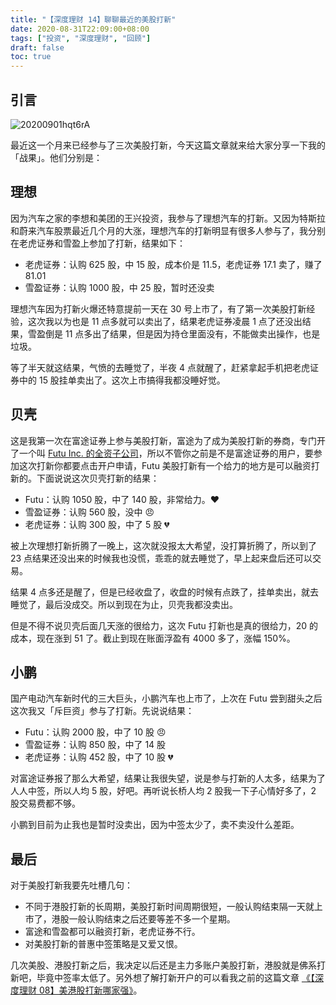 ```yaml
---
title: "【深度理财 14】聊聊最近的美股打新"
date: 2020-08-31T22:09:00+08:00
tags: ["投资", "深度理财", "回顾"]
draft: false
toc: true
---
```


## 引言

![20200901hqt6rA](https://blog-1251237404.cos.ap-guangzhou.myqcloud.com/20200901hqt6rA.jpg)

最近这一个月来已经参与了三次美股打新，今天这篇文章就来给大家分享一下我的「战果」。他们分别是：

## 理想

因为汽车之家的李想和美团的王兴投资，我参与了理想汽车的打新。又因为特斯拉和蔚来汽车股票最近几个月的大涨，理想汽车的打新明显有很多人参与了，我分别在老虎证券和雪盈上参加了打新，结果如下：

<!--more-->

- 老虎证券：认购 625 股，中 15 股，成本价是 11.5，老虎证券 17.1 卖了，赚了 81.01
- 雪盈证券：认购 1000 股，中 25 股，暂时还没卖

理想汽车因为打新火爆还特意提前一天在 30 号上市了，有了第一次美股打新经验，这次我以为也是 11 点多就可以卖出了，结果老虎证券凌晨 1 点了还没出结果，雪盈倒是 11 点多出了结果，但是因为持仓里面没有，不能做卖出操作，也是垃圾。

等了半天就这结果，气愤的去睡觉了，半夜 4 点就醒了，赶紧拿起手机把老虎证券中的 15 股挂单卖出了。这次上市搞得我都没睡好觉。

## 贝壳

这是我第一次在富途证券上参与美股打新，富途为了成为美股打新的券商，专门开了一个叫 [Futu Inc. 的全资子公司](https://help.fututrade.com/?tid=71)，所以不管你之前是不是富途证券的用户，要参加这次打新你都要点击开户申请，Futu 美股打新有一个给力的地方是可以融资打新的。下面说说这次贝壳打新的结果：

- Futu：认购 1050 股，中了 140 股，非常给力。❤️
- 雪盈证券：认购 560 股，没中 😠
- 老虎证券：认购 300 股，中了 5 股 💔

被上次理想打新折腾了一晚上，这次就没报太大希望，没打算折腾了，所以到了 23 点结果还没出来的时候我也没慌，乖乖的就去睡觉了，早上起来盘后还可以交易。

结果 4 点多还是醒了，但是已经收盘了，收盘的时候有点跌了，挂单卖出，就去睡觉了，最后没成交。所以到现在为止，贝壳我都没卖出。

但是不得不说贝壳后面几天涨的很给力，这次 Futu 打新也是真的很给力，20 的成本，现在涨到 51 了。截止到现在账面浮盈有 4000 多了，涨幅 150%。

## 小鹏

国产电动汽车新时代的三大巨头，小鹏汽车也上市了，上次在 Futu 尝到甜头之后这次我又「斥巨资」参与了打新。先说说结果：

- Futu：认购 2000 股，中了 10 股 😠
- 雪盈证券：认购 850 股，中了 14 股 
- 老虎证券：认购 452 股，中了 10 股 💔

对富途证券报了那么大希望，结果让我很失望，说是参与打新的人太多，结果为了人人中签，所以人均 5 股，好吧。再听说长桥人均 2 股我一下子心情好多了，2 股交易费都不够。

小鹏到目前为止我也是暂时没卖出，因为中签太少了，卖不卖没什么差距。

## 最后

对于美股打新我要先吐槽几句：

- 不同于港股打新的长周期，美股打新时间周期很短，一般认购结束隔一天就上市了，港股一般认购结束之后还要等差不多一个星期。
- 富途和雪盈都可以融资打新，老虎证券不行。
- 对美股打新的普惠中签策略是又爱又恨。

几次美股、港股打新之后，我决定以后还是主力多账户美股打新，港股就是佛系打新吧，毕竟中签率太低了。另外想了解打新开户的可以看我之前的这篇文章 [《【深度理财 08】美港股打新哪家强》](https://blog.forecho.com/financedeep-08.html)。